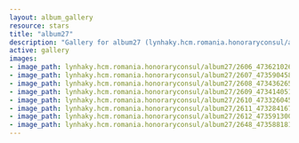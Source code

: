 ```yaml
---
layout: album_gallery
resource: stars
title: "album27"
description: "Gallery for album27 (lynhaky.hcm.romania.honoraryconsul/album27)"
active: gallery
images:
- image_path: lynhaky.hcm.romania.honoraryconsul/album27/2606_473621026_1145292553621370_3042608789979424630_n.jpg
- image_path: lynhaky.hcm.romania.honoraryconsul/album27/2607_473590458_1145292580288034_1405710167469348919_n.jpg
- image_path: lynhaky.hcm.romania.honoraryconsul/album27/2608_473436265_1145292576954701_6737234378297095685_n.jpg
- image_path: lynhaky.hcm.romania.honoraryconsul/album27/2609_473414051_1145292566954702_5877768081657873064_n.jpg
- image_path: lynhaky.hcm.romania.honoraryconsul/album27/2610_473326045_1145292573621368_1721598446238474632_n.jpg
- image_path: lynhaky.hcm.romania.honoraryconsul/album27/2611_473284167_1145292570288035_6909236057143116506_n.jpg
- image_path: lynhaky.hcm.romania.honoraryconsul/album27/2612_473591300_1145292540288038_7339543597440440938_n.jpg
- image_path: lynhaky.hcm.romania.honoraryconsul/album27/2648_473588181_1145284386955520_7875102281765102658_n.jpg
---
```

